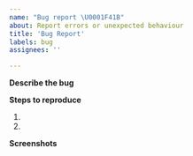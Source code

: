 ```yaml
---
name: "Bug report \U0001F41B"
about: Report errors or unexpected behaviour
title: 'Bug Report'
labels: bug
assignees: ''

---
```


<!-- Please read our Rules of Conduct: https://opensource.microsoft.com/codeofconduct/ -->
<!-- Please search existing issues to avoid creating duplicates. -->

**Describe the bug**


**Steps to reproduce**

1. 
2. 

**Screenshots**


